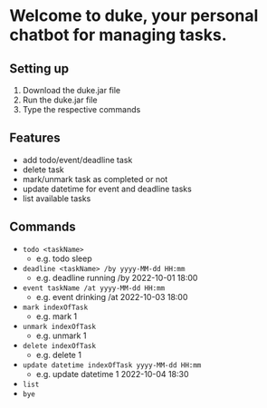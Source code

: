 # Welcome to duke, your personal chatbot for managing tasks.

## Setting up
1. Download the duke.jar file
2. Run the duke.jar file
3. Type the respective commands

## Features
* add todo/event/deadline task
* delete task
* mark/unmark task as completed or not
* update datetime for event and deadline tasks
* list available tasks


## Commands
* `todo <taskName>` 
  * e.g. todo sleep
* `deadline <taskName> /by yyyy-MM-dd HH:mm` 
  * e.g. deadline running /by 2022-10-01 18:00
* `event taskName /at yyyy-MM-dd HH:mm` 
  * e.g. event drinking /at 2022-10-03 18:00
* `mark indexOfTask` 
  * e.g. mark 1
* `unmark indexOfTask`
  * e.g. unmark 1
* `delete indexOfTask` 
  * e.g. delete 1
* `update datetime indexOfTask yyyy-MM-dd HH:mm`
  * e.g. update datetime 1 2022-10-04 18:30
* `list`
* `bye`

